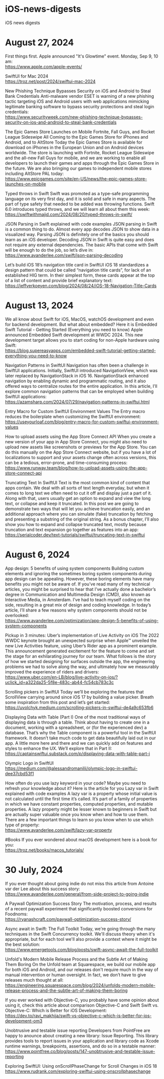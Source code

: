# iOS-news-digests
iOS news digests 

# August 27, 2024

First things first. Apple announced "It's Glowtime" event. Monday, Sep 9, 10 am:\
https://www.apple.com/apple-events/

SwiftUI for Mac 2024\
https://troz.net/post/2024/swiftui-mac-2024

New Phishing Technique Bypasses Security on iOS and Android to Steal Bank Credentials
Anti-malware vendor ESET is warning of a new phishing tactic targeting iOS and Android users with web applications mimicking legitimate banking software to bypass security protections and steal login credentials:\
https://www.securityweek.com/new-phishing-technique-bypasses-security-on-ios-and-android-to-steal-bank-credentials

The Epic Games Store Launches on Mobile
Fortnite, Fall Guys, and Rocket League Sideswipe All Coming to the Epic Games Store for iPhones and Android, and to AltStore
Today the Epic Games Store is available for download on iPhones in the European Union and on Android devices worldwide. The store is launching with Fortnite, Rocket League Sideswipe and the all-new Fall Guys for mobile, and we are working to enable all developers to launch their games and apps through the Epic Games Store in the future. We are also bringing our games to independent mobile stores including AltStore PAL today:\
https://www.epicgames.com/site/en-US/news/the-epic-games-store-launches-on-mobile

Typed throws in Swift
Swift was promoted as a type-safe programming language on its very first day, and it is solid and safe in many aspects. The part of type safety that needed to be added was throwing functions. Swift 6.0 introduces typed throws, and we will learn all about them this week:\
https://swiftwithmajid.com/2024/08/20/typed-throws-in-swift/

JSON Parsing in Swift explained with code examples
JSON parsing in Swift is a common thing to do. Almost every app decodes JSON to show data in a visualized way. Parsing JSON is definitely one of the basics you should learn as an iOS developer.
Decoding JSON in Swift is quite easy and does not require any external dependencies. The basic APIs that come with Swift will be enough to do the job, so let’s dive in:\
https://www.avanderlee.com/swift/json-parsing-decoding

Let’s build iOS 18’s navigation title card in SwiftUI
iOS 18 standardizes a design pattern that could be called “navigation title cards”, for lack of an established HIG term. In their simplest form, these cards appear at the top of a list of content and provide brief explanatory text:\
https://jeffverkoeyen.com/blog/2024/08/24/iOS-18-Navigation-Title-Cards

# August 13, 2024
We all know about Swift for iOS, MacOS, watchOS development and even for backend development. But what about embedded? Here it is
Embedded Swift Tutorial - Getting Started (Everything you need to know)
Apple announced Embedded Swift development at WWDC 2024. This new development target allows you to start coding for non-Apple hardware using Swift:\
https://blog.supereasyapps.com/embedded-swift-tutorial-getting-started-everything-you-need-to-know

Navigation Patterns in SwiftUI
Navigation has often been a challenge in SwiftUI applications. Initially, SwiftUI introduced NavigationView, which was later replaced by NavigationStack in iOS 16.
NavigationStack enhanced navigation by enabling dynamic and programmatic routing, and it also offered ways to centralize routes for the entire application. In this article, I’ll explore common navigation patterns that can be employed when building SwiftUI applications:\
https://azamsharp.com/2024/07/29/navigation-patterns-in-swiftui.html

Entry Macro for Custom SwiftUI Environment Values
The Entry macro reduces the boilerplate when customizing the SwiftUI environment:\
https://useyourloaf.com/blog/entry-macro-for-custom-swiftui-environment-values

How to upload assets using the App Store Connect API
When you create a new version of your app in App Store Connect, you might also need to upload new assets like screenshots or previews for the App Store. You can do this manually on the App Store Connect website, but if you have a lot of localizations to support and your assets change often across versions, this can be a tedious, error-prone, and time-consuming process:\
https://www.runway.team/blog/how-to-upload-assets-using-the-app-store-connect-api

Truncating Text In SwiftUI
Text is the most common kind of content that apps contain. We deal with all sorts of text length everyday, but when it comes to long text we often need to cut it off and display just a part of it. Along with that, users usually get an option to expand and view the long text, or collapse and keep it truncated.
In this post we are going to demonstrate two ways that will let you achieve truncation easily, and an additional approach where you can simulate (fake) truncation by fetching and presenting a substring of the original string. As a bonus chapter, I’ll also show you how to expand and collapse truncated text, mostly because truncation and text expansion go together as features into an app:\
https://serialcoder.dev/text-tutorials/swiftui/truncating-text-in-swiftui

# August 6, 2024
App design: 5 benefits of using system components
Building custom elements and ignoring the sometimes boring system components during app design can be appealing. However, these boring elements have many benefits you might not be aware of.
If you’ve read many of my technical articles, you might be surprised to hear that I’ve actually done a bachelor’s degree in Communication and Multimedia Design (CMD), also known as Interactive Media, in Amsterdam. I’ve had to teach myself coding on the side, resulting in a great mix of design and coding knowledge. In today’s article, I’ll share a few reasons why system components should not be overlooked:\
https://www.avanderlee.com/optimization/app-design-5-benefits-of-using-system-components

Pickup in 3 minutes: Uber’s implementation of Live Activity on iOS
The 2022 WWDC keynote brought an unexpected surprise when Apple™ unveiled the new Live Activities feature, using Uber’s Rider app as a prominent example. This announcement generated excitement for the feature to come and set the stage for an exhilarating journey for our team.
What follows is the story of how we started designing for surfaces outside the app, the engineering problems we had to solve along the way, and ultimately how we measurably improved the experience of riders and drivers:\
https://www.uber.com/en-LB/blog/live-activity-on-ios/?uclick_id=a322da25-5f8e-483c-ab44-fc54cb783c3c

Scrolling pickers in SwiftUI
Today we’ll be exploring the features that ScrollView carrying around since iOS 17 by building a value picker.
Breath some inspiration from this post and let’s get started:\
https://uvolchyk.medium.com/scrolling-pickers-in-swiftui-de4a9c653fb6

Displaying Data with Table (Part I)
One of the most traditional ways of displaying data is through a table. Think about having to create one in a document, working with a spreadsheet, or (for the experienced dev) a database. That’s why the Table component is a powerful tool in the SwiftUI framework. It doesn’t take much code to get data beautifully laid out in our app.
A little more here and there and we can quickly add on features and styles to enhance the UX. We’ll explore that in Part II:\
https://captainswiftui.substack.com/p/displaying-data-with-table-part-i

Olympic Logo in SwiftUI\
https://medium.com/@alessandromanilii/olympic-logo-in-swiftui-dee37cbd53f1

How often do you use lazy keyword in your code? Maybe you need to refresh your knowledge about it? Here is the article for you
Lazy var in Swift explained with code examples
A lazy var is a property whose initial value is not calculated until the first time it’s called. It’s part of a family of properties in which we have constant properties, computed properties, and mutable properties.
A lazy property might be lesser known to beginners in Swift but are actually super valuable once you know when and how to use them. There are a few important things to learn so you know when to use which type of property:\
https://www.avanderlee.com/swift/lazy-var-property

#Books
If you ever wondered about macOS development here is a book for you:\
https://troz.net/books/macos_tutorials/

# 30 July, 2024
If you ever thought about going indie do not miss this article from Antoine var der Lee about this success story:\
https://www.avanderlee.com/general/from-side-project-to-going-indie

A Paywall Optimization Success Story
The motivation, process, and results of a recent paywall experiment that significantly boosted conversions for Foodnoms:\
https://ryanashcraft.com/paywall-optimization-success-story/

Async await in Swift: The Full Toolkit
Today, we're going through the many techniques in the Swift Concurrency toolkit. We'll discuss theory when it's appropriate, but for each tool we'll also provide a context where it might be the best solution:\
https://www.emergetools.com/blog/posts/swift-async-await-the-full-toolkit

Unfold's Modern Mobile Release Process and the Subtle Art of Making Them Boring
On the Unfold team at Squarespace, we build our mobile app for both iOS and Android, and our releases don't require much in the way of manual intervention or human oversight. In fact, we don’t have to give releases much thought at all:\
https://engineering.squarespace.com/blog/2024/unfolds-modern-mobile-release-process-and-the-subtle-art-of-making-them-boring

If you ever worked with Objective-C, you probably have some opinion about using it, check this article about comparison Objective-C and Swift
Swift vs. Objective-C: Which is Better for iOS Development:\
https://dev.to/ravi_makhija/swift-vs-objective-c-which-is-better-for-ios-development-om3

Unobtrusive and testable issue reporting
Developers from PointFree are happy to anounce about creating a new library: Issue Reporting. This library provides tools to report issues in your application and library code as Xcode runtime warnings, breakpoints, assertions, and do so in a testable manner:\
https://www.pointfree.co/blog/posts/147-unobtrusive-and-testable-issue-reporting

Exploring SwiftUI: Using onScrollPhaseChange for Scroll Changes in iOS 18\
https://www.rudrank.com/exploring-swiftui-using-onscrollphasechange

